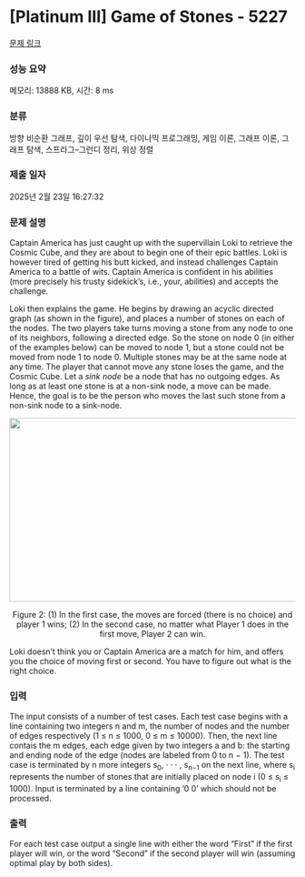 # [Platinum III] Game of Stones - 5227 

[문제 링크](https://www.acmicpc.net/problem/5227) 

### 성능 요약

메모리: 13888 KB, 시간: 8 ms

### 분류

방향 비순환 그래프, 깊이 우선 탐색, 다이나믹 프로그래밍, 게임 이론, 그래프 이론, 그래프 탐색, 스프라그–그런디 정리, 위상 정렬

### 제출 일자

2025년 2월 23일 16:27:32

### 문제 설명

<p>Captain America has just caught up with the supervillain Loki to retrieve the Cosmic Cube, and they are about to begin one of their epic battles. Loki is however tired of getting his butt kicked, and instead challenges Captain America to a battle of wits. Captain America is confident in his abilities (more precisely his trusty sidekick’s, i.e., your, abilities) and accepts the challenge.</p>

<p>Loki then explains the game. He begins by drawing an acyclic directed graph (as shown in the figure), and places a number of stones on each of the nodes. The two players take turns moving a stone from any node to one of its neighbors, following a directed edge. So the stone on node 0 (in either of the examples below) can be moved to node 1, but a stone could not be moved from node 1 to node 0. Multiple stones may be at the same node at any time. The player that cannot move any stone loses the game, and the Cosmic Cube. Let a <em>sink node</em> be a node that has no outgoing edges. As long as at least one stone is at a non-sink node, a move can be made. Hence, the goal is to be the person who moves the last such stone from a non-sink node to a sink-node.</p>

<p style="text-align: center;"><img alt="" src="https://upload.acmicpc.net/e2abd099-f6d2-4dbe-a9d2-9e33531801ab/-/preview/" style="width: 768px; height: 323px;"></p>

<p style="text-align: center;">Figure 2: (1) In the first case, the moves are forced (there is no choice) and player 1 wins; (2) In the second case, no matter what Player 1 does in the first move, Player 2 can win.</p>

<p>Loki doesn’t think you or Captain America are a match for him, and offers you the choice of moving first or second. You have to figure out what is the right choice.</p>

### 입력 

 <p>The input consists of a number of test cases. Each test case begins with a line containing two integers n and m, the number of nodes and the number of edges respectively (1 ≤ n ≤ 1000, 0 ≤ m ≤ 10000). Then, the next line contais the m edges, each edge given by two integers a and b: the starting and ending node of the edge (nodes are labeled from 0 to n − 1). The test case is terminated by n more integers s<sub>0</sub>, · · · , s<sub>n−1</sub> on the next line, where s<sub>i</sub> represents the number of stones that are initially placed on node i (0 ≤ s<sub>i</sub> ≤ 1000). Input is terminated by a line containing ’0 0’ which should not be processed.</p>

### 출력 

 <p>For each test case output a single line with either the word “First” if the first player will win, or the word “Second” if the second player will win (assuming optimal play by both sides).</p>

